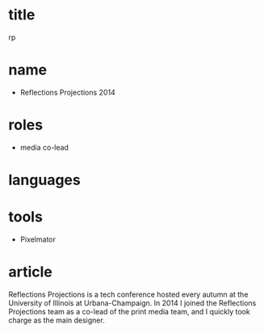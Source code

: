 # title
rp

# name
- Reflections Projections 2014

# roles
- media co-lead

# languages


# tools
- Pixelmator

# article
Reflections Projections is a tech conference hosted every autumn at the University of Illinois at Urbana-Champaign. In 2014 I joined the Reflections Projections team as a co-lead of the print media team, and I quickly took charge as the main designer. 

